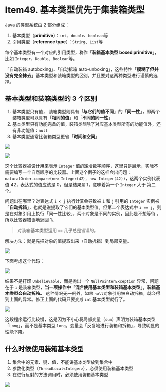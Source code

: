 # **Item49. 基本类型优先于集装箱类型**

Java 的类型系统由 2 部分组成：

1. 基本类型（**primitive**）：`int`、`double`、`boolean`等
2. 引用类型（**reference type**）：`String`、`List`等



每个基本类型有一个对应的引用类型，称作「**装箱基本类型 boxed primitive**」，比如 `Integer`、`Double`、`Boolean`等。



「自动装箱 autoboxing」、「自动拆箱 auto-unboxing」，这些特性「**模糊了但并没有完全抹去**」基本类型和装箱类型的区别。并且要对这两种类型进行谨慎的选择。



## 基本类型和装箱类型的 3 个区别



1. 基本类型只有值， 装箱类型则具有「**与它们的值不同**」的「**同一性**」，即两个装箱类型可以具有「**相同的值**」和「**不同的同一性**」
2. 基本类型只有功能完备的值，装箱类型除了对应基本类型所有的功能值外，还有非功能值：`null`
3. 基本类型通常比装箱类型更省「**时间和空间**」



![](https://bucket-1255905387.cos.ap-shanghai.myqcloud.com/2019-01-24-14-14-36_r31.png)

![](https://bucket-1255905387.cos.ap-shanghai.myqcloud.com/2019-01-24-14-23-42_r8.png)



这个比较器被设计用来表示 `Integer` 值的递增数字顺序，这里只是展示，实际不需要编写一个自然顺序的比较器。上面这个例子的这样会出问题：`naturalOrder.compare(new Integer(42), new Integer(42))`，这两个实例代表值 42，表达式的值应该是 0，但是结果是 1，意味着第一个 `Integer` 大于 第二个。



问题出在哪里？对表达式 `i < j` 执行计算会导致被 `i` 和 `j` 引用的 `Integer` 实例被「**自动拆箱**」，也就是说提取了它们的基本类型值。但第二个表达式中 `i == j`，则是在对象引用上执行「同一性比较」，两个对象是不同的实例，因此是不想等待 ，所以比较器错误地返回 1。

> 对装箱基本类型运用 `==` 几乎总是错误的。



解决方法：就是先把对象的值提取出来（自动拆箱）到局部变量。

![](https://bucket-1255905387.cos.ap-shanghai.myqcloud.com/2019-01-24-14-25-57_r17.png)



下面考虑这个代码：

![](https://bucket-1255905387.cos.ap-shanghai.myqcloud.com/2019-01-24-14-26-57_r29.png)

结果不是打印 `Unbelievable`，而是抛出一个 `NullPointerException` 异常，问题在于 `i`  是装箱类型，**当一项操作中「混合使用基本类型和装箱基本类型」，装箱基本类型会自动拆箱。** 这种情况无一例外，如果 `null`对象引用被自动拆箱，就会得到上面的异常。修正上面的代码只要变成 `int` 基本类型就行了。



![](https://bucket-1255905387.cos.ap-shanghai.myqcloud.com/2019-01-24-14-33-07_r12.png)

这段程序运行比较慢，这是因为不小心将局部变量（`sum`）声明为装箱基本类型「`Long`」，而不是基本类型 `long`，变量会「反复地进行装箱和拆箱」，导致明显的性能下降。



## 什么时候使用装箱基本类型



1. 集合中的元素、键、值，不能讲基本类型放到集合中
2. 参数化类型（`ThreadLocal<Integer>`），必须使用装箱基本类型
3. 在进行反射的方法调用时，必须使用装箱基本类型



![](https://bucket-1255905387.cos.ap-shanghai.myqcloud.com/2019-01-24-14-36-40_r54.png)



